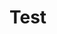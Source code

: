 # Test
<script type="text/javascript">window.location.href="http://cnlambda.com/en/home/index.html";</script>
